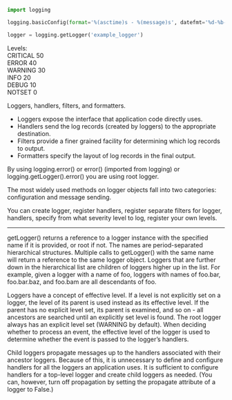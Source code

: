 ```python
import logging

logging.basicConfig(format='%(asctime)s - %(message)s', datefmt='%d-%b-%y %H:%M:%S', level='DEBUG')

logger = logging.getLogger('example_logger')
```
Levels:  
CRITICAL 50  
ERROR 40  
WARNING 30  
INFO 20  
DEBUG 10  
NOTSET 0  
  
Loggers, handlers, filters, and formatters.
- Loggers expose the interface that application code directly uses.
- Handlers send the log records (created by loggers) to the appropriate destination.
- Filters provide a finer grained facility for determining which log records to output.
- Formatters specify the layout of log records in the final output.  

By using logging.error() or error() (imported from logging) or logging.getLogger().error() you are using root logger.  

The most widely used methods on logger objects fall into two categories: configuration and message sending.  

You can create logger, register handlers, register separate filters for logger, handlers, specify from what severity level to log, register your own levels.  
___
getLogger() returns a reference to a logger instance with the specified name if it is provided, or root if not. The names are period-separated hierarchical structures. Multiple calls to getLogger() with the same name will return a reference to the same logger object. Loggers that are further down in the hierarchical list are children of loggers higher up in the list. For example, given a logger with a name of foo, loggers with names of foo.bar, foo.bar.baz, and foo.bam are all descendants of foo.  

Loggers have a concept of effective level. If a level is not explicitly set on a logger, the level of its parent is used instead as its effective level. If the parent has no explicit level set, its parent is examined, and so on - all ancestors are searched until an explicitly set level is found. The root logger always has an explicit level set (WARNING by default). When deciding whether to process an event, the effective level of the logger is used to determine whether the event is passed to the logger’s handlers.

Child loggers propagate messages up to the handlers associated with their ancestor loggers. Because of this, it is unnecessary to define and configure handlers for all the loggers an application uses. It is sufficient to configure handlers for a top-level logger and create child loggers as needed. (You can, however, turn off propagation by setting the propagate attribute of a logger to False.)